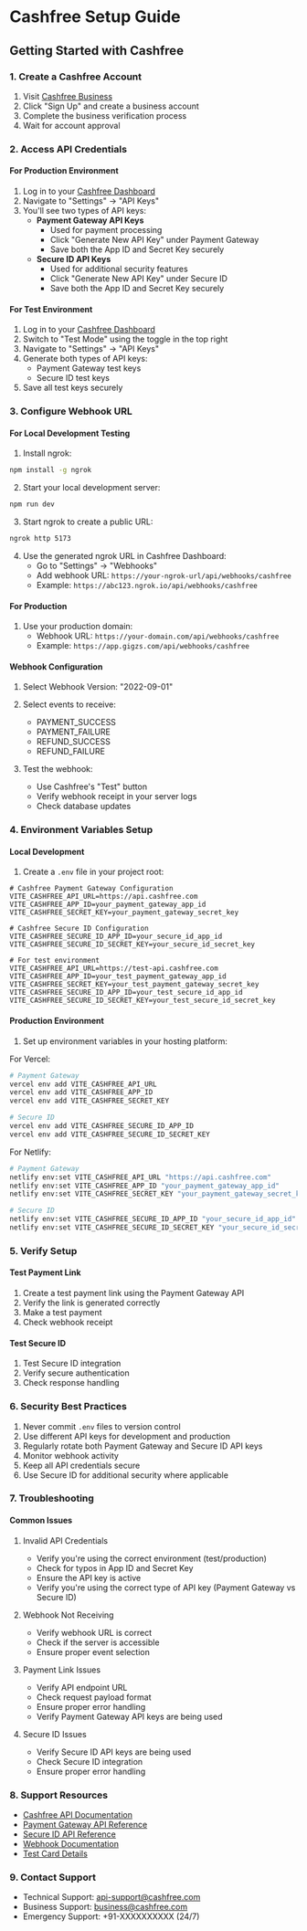 # Cashfree Setup Guide

## Getting Started with Cashfree

### 1. Create a Cashfree Account
1. Visit [Cashfree Business](https://www.cashfree.com/business)
2. Click "Sign Up" and create a business account
3. Complete the business verification process
4. Wait for account approval

### 2. Access API Credentials

#### For Production Environment
1. Log in to your [Cashfree Dashboard](https://merchant.cashfree.com)
2. Navigate to "Settings" → "API Keys"
3. You'll see two types of API keys:
   - **Payment Gateway API Keys**
     - Used for payment processing
     - Click "Generate New API Key" under Payment Gateway
     - Save both the App ID and Secret Key securely
   - **Secure ID API Keys**
     - Used for additional security features
     - Click "Generate New API Key" under Secure ID
     - Save both the App ID and Secret Key securely

#### For Test Environment
1. Log in to your [Cashfree Dashboard](https://merchant.cashfree.com)
2. Switch to "Test Mode" using the toggle in the top right
3. Navigate to "Settings" → "API Keys"
4. Generate both types of API keys:
   - Payment Gateway test keys
   - Secure ID test keys
5. Save all test keys securely

### 3. Configure Webhook URL

#### For Local Development Testing
1. Install ngrok:
```bash
npm install -g ngrok
```

2. Start your local development server:
```bash
npm run dev
```

3. Start ngrok to create a public URL:
```bash
ngrok http 5173
```

4. Use the generated ngrok URL in Cashfree Dashboard:
   - Go to "Settings" → "Webhooks"
   - Add webhook URL: `https://your-ngrok-url/api/webhooks/cashfree`
   - Example: `https://abc123.ngrok.io/api/webhooks/cashfree`

#### For Production
1. Use your production domain:
   - Webhook URL: `https://your-domain.com/api/webhooks/cashfree`
   - Example: `https://app.gigzs.com/api/webhooks/cashfree`

#### Webhook Configuration
1. Select Webhook Version: "2022-09-01"
2. Select events to receive:
   - PAYMENT_SUCCESS
   - PAYMENT_FAILURE
   - REFUND_SUCCESS
   - REFUND_FAILURE

3. Test the webhook:
   - Use Cashfree's "Test" button
   - Verify webhook receipt in your server logs
   - Check database updates

### 4. Environment Variables Setup

#### Local Development
1. Create a `.env` file in your project root:
```env
# Cashfree Payment Gateway Configuration
VITE_CASHFREE_API_URL=https://api.cashfree.com
VITE_CASHFREE_APP_ID=your_payment_gateway_app_id
VITE_CASHFREE_SECRET_KEY=your_payment_gateway_secret_key

# Cashfree Secure ID Configuration
VITE_CASHFREE_SECURE_ID_APP_ID=your_secure_id_app_id
VITE_CASHFREE_SECURE_ID_SECRET_KEY=your_secure_id_secret_key

# For test environment
VITE_CASHFREE_API_URL=https://test-api.cashfree.com
VITE_CASHFREE_APP_ID=your_test_payment_gateway_app_id
VITE_CASHFREE_SECRET_KEY=your_test_payment_gateway_secret_key
VITE_CASHFREE_SECURE_ID_APP_ID=your_test_secure_id_app_id
VITE_CASHFREE_SECURE_ID_SECRET_KEY=your_test_secure_id_secret_key
```

#### Production Environment
1. Set up environment variables in your hosting platform:

For Vercel:
```bash
# Payment Gateway
vercel env add VITE_CASHFREE_API_URL
vercel env add VITE_CASHFREE_APP_ID
vercel env add VITE_CASHFREE_SECRET_KEY

# Secure ID
vercel env add VITE_CASHFREE_SECURE_ID_APP_ID
vercel env add VITE_CASHFREE_SECURE_ID_SECRET_KEY
```

For Netlify:
```bash
# Payment Gateway
netlify env:set VITE_CASHFREE_API_URL "https://api.cashfree.com"
netlify env:set VITE_CASHFREE_APP_ID "your_payment_gateway_app_id"
netlify env:set VITE_CASHFREE_SECRET_KEY "your_payment_gateway_secret_key"

# Secure ID
netlify env:set VITE_CASHFREE_SECURE_ID_APP_ID "your_secure_id_app_id"
netlify env:set VITE_CASHFREE_SECURE_ID_SECRET_KEY "your_secure_id_secret_key"
```

### 5. Verify Setup

#### Test Payment Link
1. Create a test payment link using the Payment Gateway API
2. Verify the link is generated correctly
3. Make a test payment
4. Check webhook receipt

#### Test Secure ID
1. Test Secure ID integration
2. Verify secure authentication
3. Check response handling

### 6. Security Best Practices

1. Never commit `.env` files to version control
2. Use different API keys for development and production
3. Regularly rotate both Payment Gateway and Secure ID API keys
4. Monitor webhook activity
5. Keep all API credentials secure
6. Use Secure ID for additional security where applicable

### 7. Troubleshooting

#### Common Issues

1. Invalid API Credentials
   - Verify you're using the correct environment (test/production)
   - Check for typos in App ID and Secret Key
   - Ensure the API key is active
   - Verify you're using the correct type of API key (Payment Gateway vs Secure ID)

2. Webhook Not Receiving
   - Verify webhook URL is correct
   - Check if the server is accessible
   - Ensure proper event selection

3. Payment Link Issues
   - Verify API endpoint URL
   - Check request payload format
   - Ensure proper error handling
   - Verify Payment Gateway API keys are being used

4. Secure ID Issues
   - Verify Secure ID API keys are being used
   - Check Secure ID integration
   - Ensure proper error handling

### 8. Support Resources

- [Cashfree API Documentation](https://docs.cashfree.com)
- [Payment Gateway API Reference](https://docs.cashfree.com/payment-gateway)
- [Secure ID API Reference](https://docs.cashfree.com/secure-id)
- [Webhook Documentation](https://docs.cashfree.com/webhooks)
- [Test Card Details](https://docs.cashfree.com/test-cards)

### 9. Contact Support

- Technical Support: api-support@cashfree.com
- Business Support: business@cashfree.com
- Emergency Support: +91-XXXXXXXXXX (24/7) 